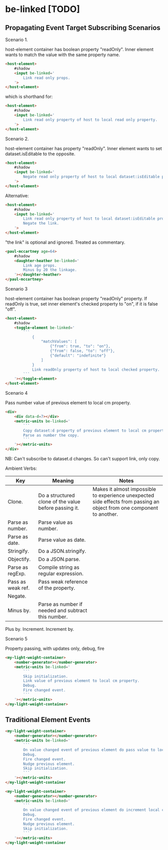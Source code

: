 # be-linked [TODO]

## Propagating Event Target Subscribing Scenarios

Scenario 1.

host-element container has boolean property "readOnly".  Inner element wants to match the value with the same property name.

```html
<host-element>
    #shadow
    <input be-linked='
        Link read only props.
    '>
</host-element>
```

which is shorthand for:

```html
<host-element>
    #shadow
    <input be-linked='
        Link read only property of host to local read only property.
    '>
</host-element>
```

Scenario 2.

host-element container has property "readOnly".  Inner element wants to set dataset.isEditable to the opposite.

```html
<host-element>
    #shadow
    <input be-linked='
        Negate read only property of host to local dataset:isEditable property.
    '>
</host-element>
```

Alternative:

```html
<host-element>
    #shadow
    <input be-linked='
        Link read only property of host to local dataset:isEditable property.
        Negate the link.
    '>
</host-element>
```

"the link" is optional and ignored.  Treated as commentary.

```html
<paul-mccartney age=64>
    #shadow
    <daughter-heather be-linked='
        Link age props.
        Minus by 20 the linkage.
    '></daughter-heather>
</paul-mccartney>
```

Scenario 3

host-element container has boolean property "readOnly" property.  If readOnly is true, set inner element's checked property to "on", if it is false "off".

```html
<host-element>
    #shadow
    <toggle-element be-linked='
        ```
            {
                "matchValues": [
                    {"from": true, "to": "on"},
                    {"from": false, "to": "off"},
                    {"default": "indefinite"}
                ]
            }
            Link readOnly property of host to local checked property.
        ```
    '></toggle-element>
</host-element>
```

Scenario 4

Pass number value of previous element to local cm property.

```html
<div>
    <div data-d=7></div>
    <metric-units be-linked='
        ```
        Copy dataset:d property of previous element to local cm property.
        Parse as number the copy.
        ```
    '></metric-units>
</div>
```

NB:  Can't subscribe to dataset.d changes.  So can't support link, only copy.  

Ambient Verbs:

Key               |Meaning                                                |Notes
------------------|-------------------------------------------------------|-----
Clone.            |Do a structured clone of the value before passing it.  |Makes it almost impossible to experience unexpected side effects from passing an object from one component to another.
Parse as number.  |Parse value as number.
Parse as date.    |Parse value as date.
Stringify.        |Do a JSON.stringify.
Objectify.        |Do a JSON.parse.
Parse as regExp.  |Compile string as regular expression.
Pass as weak ref. |Pass weak reference of the property.
Negate.           |
Minus by.         |Parse as number if needed and subtract this number.
Plus by.
Increment.
Increment by.

Scenario 5

Property passing, with updates only, debug, fire

```html
<my-light-weight-container>
    <number-generator></number-generator>
    <metric-units be-linked='
        ```
        Skip initialization.
        Link value of previous element to local cm property.
        Debug.
        Fire changed event.
        ```
    '></metric-units>
</my-light-weight-container>
```

## Traditional Element Events

```html
<my-light-weight-container>
    <number-generator></number-generator>
    <metric-units be-linked='
        ```
        On value changed event of previous element do pass value to local cm property. 
        Debug.
        Fire changed event.
        Nudge previous element.
        Skip initialization.
        ```
    '></metric-units>
</my-light-weight-container
```

```html
<my-light-weight-container>
    <number-generator></number-generator>
    <metric-units be-linked='
        ```
        On value changed event of previous element do increment local cm property. 
        Debug.
        Fire changed event.
        Nudge previous element.
        Skip initialization.
        ```
    '></metric-units>
</my-light-weight-container
```

